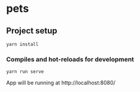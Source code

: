 # pets

## Project setup

```
yarn install
```

### Compiles and hot-reloads for development

```
yarn run serve
```

App will be running at http://localhost:8080/
